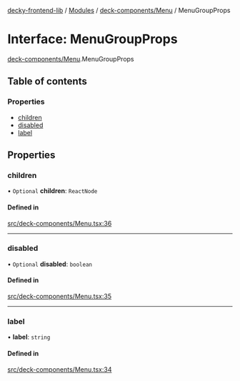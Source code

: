 [decky-frontend-lib](../README.md) / [Modules](../modules.md) / [deck-components/Menu](../modules/deck_components_Menu.md) / MenuGroupProps

# Interface: MenuGroupProps

[deck-components/Menu](../modules/deck_components_Menu.md).MenuGroupProps

## Table of contents

### Properties

- [children](deck_components_Menu.MenuGroupProps.md#children)
- [disabled](deck_components_Menu.MenuGroupProps.md#disabled)
- [label](deck_components_Menu.MenuGroupProps.md#label)

## Properties

### children

• `Optional` **children**: `ReactNode`

#### Defined in

[src/deck-components/Menu.tsx:36](https://github.com/SteamDeckHomebrew/decky-frontend-lib/blob/aac2d52/src/deck-components/Menu.tsx#L36)

___

### disabled

• `Optional` **disabled**: `boolean`

#### Defined in

[src/deck-components/Menu.tsx:35](https://github.com/SteamDeckHomebrew/decky-frontend-lib/blob/aac2d52/src/deck-components/Menu.tsx#L35)

___

### label

• **label**: `string`

#### Defined in

[src/deck-components/Menu.tsx:34](https://github.com/SteamDeckHomebrew/decky-frontend-lib/blob/aac2d52/src/deck-components/Menu.tsx#L34)
